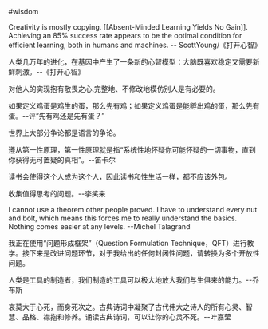 #wisdom 

Creativity is mostly copying. [[Absent-Minded Learning Yields No Gain]].
Achieving an 85% success rate appears to be the optimal condition for efficient learning, both in humans and machines.
-- ScottYoung/《打开心智》

人类几万年的进化，在基因中产生了一条新的心智模型：大脑既喜欢稳定又需要新鲜刺激。--《打开心智》

对他人的实现抱有敬畏之心,完整地、不修改地模仿别人是有必要的。

如果定义鸡蛋是鸡生的蛋，那么先有鸡；如果定义鸡蛋是能孵出鸡的蛋，那么先有蛋。--评“先有鸡还是先有蛋？”

世界上大部分争论都是语言的争论。

遵从第一性原理，第一性原理就是指“系统性地怀疑你可能怀疑的一切事物，直到你获得无可置疑的真相”。--笛卡尔

读书会使得这个人成为这个人，因此读书和性生活一样，都不应该外包。

收集值得思考的问题。--李笑来

I cannot use a theorem other people proved. I have to understand every nut and bolt, which means this forces me to really understand the basics. Nothing comes easier at any levels. --Michel Talagrand

我正在使用“问题形成框架”（Question Formulation Technique，QFT）进行教学。接下来是改进问题环节，对于我给出的任何封闭性问题，请转换为多个开放性问题。

人类是工具的制造者，我们制造的工具可以极大地放大我们与生俱来的能力。--乔布斯

哀莫大于心死，而身死次之。古典诗词中凝聚了古代伟大之诗人的所有心灵、智慧、品格、襟抱和修养。诵读古典诗词，可以让你的心灵不死。--叶嘉莹
